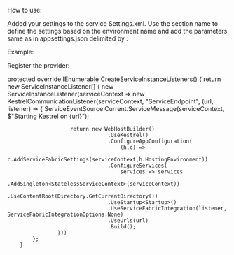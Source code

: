 How to use:

Added your settings to the service Settings.xml. 
Use the section name to define the settings based on the environment name and add 
the parameters same as in appsettings.json delimited by :

Example: 
<?xml version="1.0" encoding="utf-8" ?>
<Settings xmlns:xsd="http://www.w3.org/2001/XMLSchema" xmlns:xsi="http://www.w3.org/2001/XMLSchema-instance" xmlns="http://schemas.microsoft.com/2011/01/fabric">
  <!-- Add your custom configuration sections and parameters here -->
  
  <Section Name="Production">
    <Parameter Name="ConnectionStrings:DefaultConnection" Value="Some Production server database connection string" />
  </Section>
  <Section Name="Development">
    <Parameter Name="ConnectionStrings:DefaultConnection" Value="Some local Server database connection string" />
  </Section>
</Settings>


Register the provider: 

protected override IEnumerable<ServiceInstanceListener> CreateServiceInstanceListeners()
        {
            return new ServiceInstanceListener[]
            {
                new ServiceInstanceListener(serviceContext =>
                    new KestrelCommunicationListener(serviceContext, "ServiceEndpoint", (url, listener) =>
                    {
                        ServiceEventSource.Current.ServiceMessage(serviceContext, $"Starting Kestrel on {url}");

                        return new WebHostBuilder()
                                    .UseKestrel()
                                    .ConfigureAppConfiguration(
                                        (h,c) =>
                                                c.AddServiceFabricSettings(serviceContext,h.HostingEnvironment))
                                    .ConfigureServices(
                                        services => services
                                            .AddSingleton<StatelessServiceContext>(serviceContext))
                                    .UseContentRoot(Directory.GetCurrentDirectory())
                                    .UseStartup<Startup>()
                                    .UseServiceFabricIntegration(listener, ServiceFabricIntegrationOptions.None)
                                    .UseUrls(url)
                                    .Build();
                    }))
            };
        }

